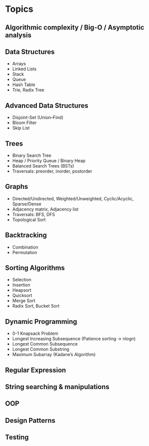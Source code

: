 # Topics

## Algorithmic complexity / Big-O / Asymptotic analysis

## Data Structures

- Arrays
- Linked Lists
- Stack
- Queue
- Hash Table
- Trie, Radix Tree

## Advanced Data Structures

- Disjoint-Set (Union–Find)
- Bloom Filter
- Skip List

## Trees

- Binary Search Tree
- Heap / Priority Queue / Binary Heap
- Balanced Search Trees (BSTs)
- Traversals: preorder, inorder, postorder

## Graphs

- Directed/Undirected, Weighted/Unweighted, Cyclic/Acyclic, Sparse/Dense
- Adjacency matrix, Adjacency list
- Traversals: BFS, DFS
- Topological Sort

## Backtracking

- Combination
- Permutation

## Sorting Algorithms

- Selection
- Insertion
- Heapsort
- Quicksort
- Merge Sort
- Radix Sort, Bucket Sort

## Dynamic Programming

- 0-1 Knapsack Problem
- Longest Increasing Subsequence (Patience sorting -> nlogn)
- Longest Common Subsequence
- Longest Common Substring
- Maximum Subarray (Kadane’s Algorithm)

## Regular Expression

## String searching & manipulations

## OOP

## Design Patterns

## Testing
